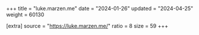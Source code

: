 +++
title = "luke.marzen.me"
date = "2024-01-26"
updated = "2024-04-25"
weight = 60130

[extra]
source = "https://luke.marzen.me/"
ratio = 8
size = 59
+++
